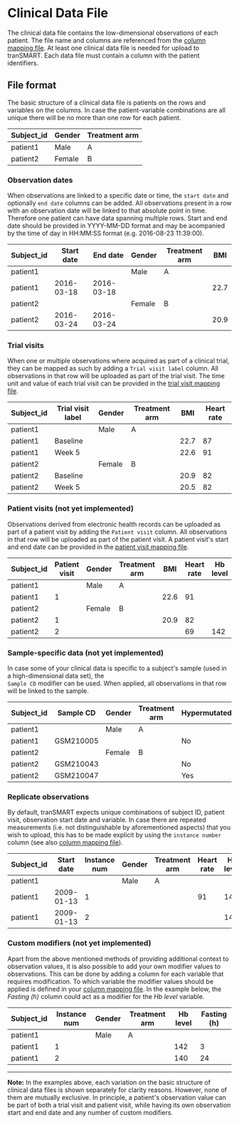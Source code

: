 Clinical Data File
================

The clinical data file contains the low-dimensional observations of each patient. The file name and columns are referenced from the [column mapping file](column-mapping.md). At least one clinical data file is needed for upload to tranSMART. Each data file must contain a column with the patient identifiers.

File format
------------

The basic structure of a clinical data file is patients on the rows and variables on the columns. In case the patient-variable combinations are all unique there will be no more than one row for each patient.

| Subject_id | Gender | Treatment arm |
|----------|--------|---------------|
| patient1 | Male   | A             |
| patient2 | Female | B             |

### Observation dates
When observations are linked to a specific date or time, the `start date` and optionally `end date` columns can be added. All observations present in a row with an observation date will be linked to that absolute point in time. Therefore one patient can have data spanning multiple rows. Start and end date should be provided in YYYY-MM-DD format and may be acompanied by the time of day in HH:MM:SS format (e.g. 2016-08-23 11:39:00).

| Subject_id | Start date | End date   | Gender | Treatment arm | BMI  |
|----------|------------|------------|--------|---------------|------|
| patient1 |            |            | Male   | A             |      |
| patient1 | 2016-03-18 | 2016-03-18 |        |               | 22.7 |
| patient2 |            |            | Female | B             |      |
| patient2 | 2016-03-24 | 2016-03-24 |        |               | 20.9 |

### Trial visits
When one or multiple observations where acquired as part of a clinical trial, they can be mapped as such by adding a `Trial visit label` column. All observations in that row will be uploaded as part of the trial visit. The time unit and value of each trial visit can be provided in the [trial visit mapping file](trial-visit-mapping.md).

| Subject_id | Trial visit label | Gender | Treatment arm | BMI  | Heart rate |
|----------|-------------------|--------|---------------|------|------------|
| patient1 |                   | Male   | A             |      |            |
| patient1 | Baseline          |        |               | 22.7 | 87         |
| patient1 | Week 5            |        |               | 22.6 | 91         |
| patient2 |                   | Female | B             |      |            |
| patient2 | Baseline          |        |               | 20.9 | 82         |
| patient2 | Week 5            |        |               | 20.5 | 82         |


### Patient visits (not yet implemented)
Observations derived from electronic health records can be uploaded as part of a patient visit by adding the `Patient visit` column. All observations in that row will be uploaded as part of the patient visit. A patient visit's start and end date can be provided in the [patient visit mapping file](patient-visit-mapping.md).

| Subject_id | Patient visit | Gender | Treatment arm | BMI  | Heart rate | Hb level |
|------------|---------------|--------|---------------|------|------------|----------|
| patient1   |               | Male   | A             |      |            |          |
| patient1   | 1             |        |               | 22.6 | 91         |          |
| patient2   |               | Female | B             |      |            |          |
| patient2   | 1             |        |               | 20.9 | 82         |          |
| patient2   | 2             |        |               |      | 69         | 142      |

### Sample-specific data (not yet implemented)
In case some of your clinical data is specific to a subject's sample (used in a high-dimensional data set), the   
`Sample CD` modifier can be used. When applied, all observations in that row will be linked to the sample.

| Subject_id | Sample CD     | Gender | Treatment arm | Hypermutated  | MVD        |
|------------|---------------|--------|---------------|---------------|------------|
| patient1   |               | Male   | A             |               |            |
| patient1   | GSM210005     |        |               | No            | 51.26      |
| patient2   |               | Female | B             |               |            |
| patient2   | GSM210043     |        |               | No            | 27.91      | 
| patient2   | GSM210047     |        |               | Yes           | 77.03      |

### Replicate observations
By default, tranSMART expects unique combinations of subject ID, patient visit, observation start date and variable. In case there are repeated measurements (i.e. not distinguishable by aforementioned aspects) that you wish to upload, this has to be made explicit by using the `instance number` column (see also [column mapping file](column-mapping.md)).

| Subject_id | Start date | Instance num | Gender | Treatment arm | Heart rate | Hb level |
|------------|------------|--------------|--------|---------------|------------|----------|
| patient1   |            |              | Male   | A             |            |          |
| patient1   | 2009-01-13 | 1            |        |               | 91         | 142      |
| patient1   | 2009-01-13 | 2            |        |               |            | 140      |

### Custom modifiers (not yet implemented)
Apart from the above mentioned methods of providing additional context to observation values, it is also possible to add your own modifier values to observations. This can be done by adding a column for each variable that requires modification. To which variable the modifier values should be applied is defined in your [column mapping file](column-mapping.md). In the example below, the *_Fasting (h)_* column could act as a modifier for the *_Hb level_* variable.

| Subject_id | Instance num | Gender | Treatment arm | Hb level | Fasting (h) |
|------------|--------------|--------|---------------|----------|-------------|
| patient1   |              | Male   | A             |          |             |
| patient1   | 1            |        |               | 142      | 3           |
| patient1   | 2            |        |               | 140      | 24          |

___

**Note:** In the examples above, each variation on the basic structure of clinical data files is shown separately for clarity reasons. However, none of them are mutually exclusive. In principle, a patient's observation value can be part of both a trial visit and patient visit, while having its own observation start and end date and any number of custom modifiers.